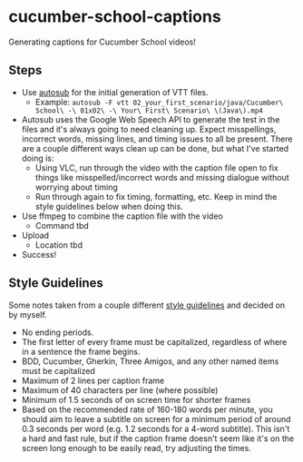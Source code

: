 # cucumber-school-captions

Generating captions for Cucumber School videos!

## Steps

* Use [autosub](https://github.com/agermanidis/autosub) for the initial generation of VTT files.
  * Example: `autosub -F vtt 02_your_first_scenario/java/Cucumber\ School\ -\ 01x02\ -\ Your\ First\ Scenario\ \(Java\).mp4`
* Autosub uses the Google Web Speech API to generate the test in the files and it's always going to need cleaning up. Expect misspellings, incorrect words, missing lines, and timing issues to all be present. There are a couple different ways clean up can be done, but what I've started doing is:
  * Using VLC, run through the video with the caption file open to fix things like misspelled/incorrect words and missing dialogue without worrying about timing
  * Run through again to fix timing, formatting, etc. Keep in mind the style guidelines below when doing this.
* Use ffmpeg to combine the caption file with the video
  * Command tbd
* Upload
  * Location tbd
* Success!

## Style Guidelines

Some notes taken from a couple different [style guidelines](http://bbc.github.io/subtitle-guidelines/) and decided on by myself.

* No ending periods.
* The first letter of every frame must be capitalized, regardless of where in a sentence the frame begins.
* BDD, Cucumber, Gherkin, Three Amigos, and any other named items must be capitalized
* Maximum of 2 lines per caption frame
* Maximum of 40 characters per line (where possible)
* Minimum of 1.5 seconds of on screen time for shorter frames
* Based on the recommended rate of 160-180 words per minute, you should aim to leave a subtitle on screen for a minimum period of around 0.3 seconds per word (e.g. 1.2 seconds for a 4-word subtitle). This isn't a hard and fast rule, but if the caption frame doesn't seem like it's on the screen long enough to be easily read, try adjusting the times.